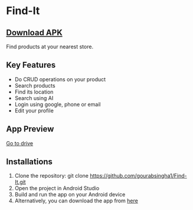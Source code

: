 # Find-It
## [Download APK](https://drive.google.com/file/d/1kFlS6wIPTyK53bQNwBI6Wl18GD2oeZCu/view?usp=sharing)

Find products at your nearest store.

## Key Features
- Do CRUD operations on your product
- Search products
- Find its location
- Search using AI
- Login using google, phone or email
- Edit your profile

## App Preview
[Go to drive](https://drive.google.com/file/d/1r2r-0zly_zDtj3YQYjCWQ_65HVutuduc/view?usp=sharing)

## Installations
1. Clone the repository: git clone https://github.com/gourabsingha1/Find-It.git
2. Open the project in Android Studio
3. Build and run the app on your Android device
4. Alternatively, you can download the app from [here](https://drive.google.com/file/d/1kFlS6wIPTyK53bQNwBI6Wl18GD2oeZCu/view?usp=sharing)
